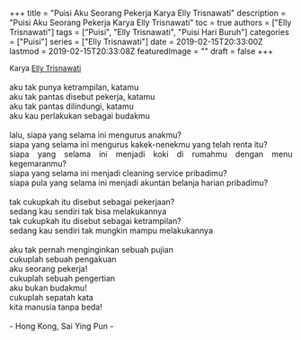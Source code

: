 +++
title = "Puisi Aku Seorang Pekerja Karya Elly Trisnawati"
description = "Puisi Aku Seorang Pekerja Karya Elly Trisnawati"
toc = true
authors = ["Elly Trisnawati"]
tags = ["Puisi", "Elly Trisnawati", "Puisi Hari Buruh"]
categories = ["Puisi"]
series = ["Elly Trisnawati"]
date = 2019-02-15T20:33:00Z
lastmod = 2019-02-15T20:33:08Z
featuredImage = ""
draft = false
+++

<div style="text-align: justify;">
<div style="font-size: small;">Karya <a href="/authors/elly-trisnawati/" target="_blank">Elly Trisnawati</a></div><br />
aku tak punya ketrampilan, katamu<br />aku tak pantas disebut pekerja, katamu<br />aku tak pantas dilindungi, katamu<br />aku kau perlakukan sebagai budakmu<br /><br />lalu, siapa yang selama ini mengurus anakmu?<br />siapa yang selama ini mengurus kakek-nenekmu yang telah renta itu?<br />siapa yang selama ini menjadi koki di rumahmu dengan menu kegemaranmu?<br />siapa yang selama ini menjadi cleaning service pribadimu?<br />siapa pula yang selama ini menjadi akuntan belanja harian pribadimu?<br /><br />tak cukupkah itu disebut sebagai pekerjaan?<br />sedang kau sendiri tak bisa melakukannya<br />tak cukupkah itu disebut sebagai ketrampilan?<br />sedang kau sendiri tak mungkin mampu melakukannya<br /><br />aku tak pernah menginginkan sebuah pujian<br />cukuplah sebuah pengakuan<br />aku seorang pekerja!<br />cukuplah sebuah pengertian<br />aku bukan budakmu!<br />cukuplah sepatah kata<br />kita manusia tanpa beda!<br /><br />- Hong Kong, Sai Ying Pun -</div>
